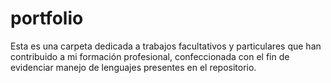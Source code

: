 # portfolio
Esta es una carpeta dedicada a trabajos facultativos y particulares que han contribuido a mi formación profesional, confeccionada con el fin de evidenciar manejo de lenguajes presentes en el repositorio.
